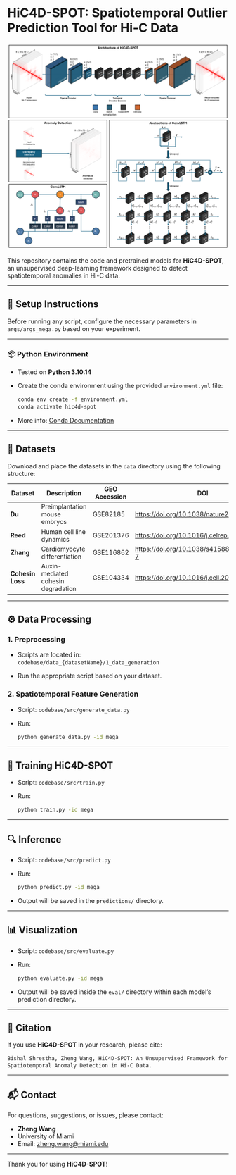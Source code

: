 # HiC4D-SPOT: Spatiotemporal Outlier Prediction Tool for Hi-C Data

![Architecture](graphical_abstract.png)

This repository contains the code and pretrained models for **HiC4D-SPOT**, an unsupervised deep-learning framework designed to detect spatiotemporal anomalies in Hi-C data.

---

## 🔧 Setup Instructions

Before running any script, configure the necessary parameters in `args/args_mega.py` based on your experiment.

---

### 📦 Python Environment

- Tested on **Python 3.10.14**
- Create the conda environment using the provided `environment.yml` file:

  ```bash
  conda env create -f environment.yml
  conda activate hic4d-spot
  ```

- More info: [Conda Documentation](https://docs.conda.io/projects/conda/en/latest/user-guide/tasks/manage-environments.html#creating-an-environment-from-an-environment-yml-file)

---

## 📂 Datasets

Download and place the datasets in the `data` directory using the following structure:

| Dataset          | Description                        | GEO Accession | DOI                                          | Local Directory                                      |
| ---------------- | ---------------------------------- | ------------- | -------------------------------------------- | ---------------------------------------------------- |
| **Du**           | Preimplantation mouse embryos      | GSE82185      | https://doi.org/10.1038/nature23263          | `data/data_Du/allValidPairs`                         |
| **Reed**         | Human cell line dynamics           | GSE201376     | https://doi.org/10.1016/j.celrep.2022.111567 | `data/data_Reed/Hi-C`                                |
| **Zhang**        | Cardiomyocyte differentiation      | GSE116862     | https://doi.org/10.1038/s41588-019-0479-7    | `data/data_Zhang/Hi-C` and `data/data_Zhang/RNA_seq` |
| **Cohesin Loss** | Auxin-mediated cohesin degradation | GSE104334     | https://doi.org/10.1016/j.cell.2017.09.026   | `data/data_Cohesinloss_Rao/Hi-C`                     |

---

## ⚙️ Data Processing

### 1. Preprocessing

- Scripts are located in:  
  `codebase/data_{datasetName}/1_data_generation`

- Run the appropriate script based on your dataset.

### 2. Spatiotemporal Feature Generation

- Script: `codebase/src/generate_data.py`

- Run:

  ```bash
  python generate_data.py -id mega
  ```

---

## 🧠 Training HiC4D-SPOT

- Script: `codebase/src/train.py`

- Run:

  ```bash
  python train.py -id mega
  ```

---

## 🔍 Inference

- Script: `codebase/src/predict.py`

- Run:

  ```bash
  python predict.py -id mega
  ```

- Output will be saved in the `predictions/` directory.

---

## 📊 Visualization

- Script: `codebase/src/evaluate.py`

- Run:

  ```bash
  python evaluate.py -id mega
  ```

- Output will be saved inside the `eval/` directory within each model’s prediction directory.

---

## 📖 Citation

If you use **HiC4D-SPOT** in your research, please cite:

```
Bishal Shrestha, Zheng Wang, HiC4D-SPOT: An Unsupervised Framework for Spatiotemporal Anomaly Detection in Hi-C Data.
```

---

## 📬 Contact

For questions, suggestions, or issues, please contact:

- **Zheng Wang**
- University of Miami
- Email: zheng.wang@miami.edu

---

Thank you for using **HiC4D-SPOT**!
